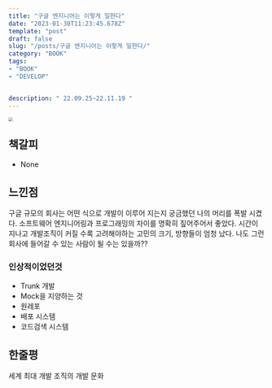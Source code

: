 ```yaml
---
title: "구글 엔지니어는 이렇게 일한다"
date: "2023-01-30T11:23:45.678Z"
template: "post"
draft: false
slug: "/posts/구글 엔지니어는 이렇게 일한다/"
category: "BOOK"
tags:
- "BOOK"
- "DEVELOP"


description: " 22.09.25~22.11.19 "
---
```


<img src="http://image.yes24.com/goods/109182479/XL.jpg" style="zoom:50%;" />

## 책갈피

- None

## 느낀점 

구글 규모의 회사는 어떤 식으로 개발이 이루어 지는지 궁금했던 나의 머리를 폭발 시켰다.
소프트웨어 엔지니어링과 프로그래밍의 차이를 명확히 짚어주어서 좋았다.
시간이 지나고 개발조직이 커질 수록 고려해야하는 고민의 크기, 방향들이 엄청 났다.
나도 그런 회사에 들어갈 수 있는 사람이 될 수는 있을까??

### 인상적이었던것

- Trunk 개발
- Mock을 지양하는 것
- 원레포
- 배포 시스템
- 코드검색 시스템


## 한줄평

세계 최대 개발 조직의 개발 문화